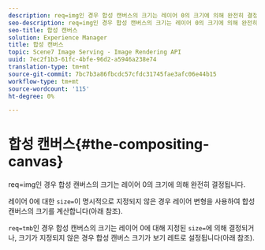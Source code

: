 ```yaml
---
description: req=img인 경우 합성 캔버스의 크기는 레이어 0의 크기에 의해 완전히 결정됩니다.
seo-description: req=img인 경우 합성 캔버스의 크기는 레이어 0의 크기에 의해 완전히 결정됩니다.
seo-title: 합성 캔버스
solution: Experience Manager
title: 합성 캔버스
topic: Scene7 Image Serving - Image Rendering API
uuid: 7ec2f1b3-61fc-4bfe-96d2-a5946a238e74
translation-type: tm+mt
source-git-commit: 7bc7b3a86fbcdc57cfdc31745fae3afc06e44b15
workflow-type: tm+mt
source-wordcount: '115'
ht-degree: 0%

---
```



# 합성 캔버스{#the-compositing-canvas}

req=img인 경우 합성 캔버스의 크기는 레이어 0의 크기에 의해 완전히 결정됩니다.

레이어 0에 대한 `size=`이 명시적으로 지정되지 않은 경우 레이어 변형을 사용하여 합성 캔버스의 크기를 계산합니다(아래 참조).

`req=tmb`인 경우 합성 캔버스의 크기는 레이어 0에 대해 지정된 `size=`에 의해 결정되거나, 크기가 지정되지 않은 경우 합성 캔버스 크기가 보기 레트로 설정됩니다(아래 참조).

